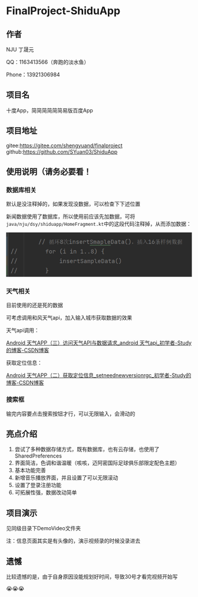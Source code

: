 # FinalProject-ShiduApp

## 作者

NJU 丁晟元

QQ：1163413566（奔跑的淡水鱼）

Phone：13921306984

## 项目名

十度App，简简简简简简易版百度App

## 项目地址

gitee:https://gitee.com/shengyuand/finalproject
github:https://github.com/SYuan03/ShiduApp

## 使用说明（请务必要看！

### 数据库相关

默认是没注释掉的，如果发现没数据，可以检查下下述位置

新闻数据使用了数据库，所以使用前应该先加数据，可将`java/nju/dsy/shiduapp/HomeFragment.kt`中的这段代码注释掉，从而添加数据：

![image-20230731090444436](README/image-20230731090444436.png) 

### 天气相关

目前使用的还是死的数据

可考虑调用和风天气api，加入输入城市获取数据的效果

天气api调用：

[Android 天气APP（三）访问天气API与数据请求_android 天气api_初学者-Study的博客-CSDN博客](https://blog.csdn.net/qq_38436214/article/details/105328657)

获取定位信息：

[Android 天气APP（二）获取定位信息_setneednewversionrgc_初学者-Study的博客-CSDN博客](https://blog.csdn.net/qq_38436214/article/details/105328603)

### 搜索框

输完内容要点击搜索按钮才行，可以无限输入，会滑动的

## 亮点介绍

1. 尝试了多种数据存储方式，既有数据库，也有云存储，也使用了SharedPreferences
2. 界面简洁，色调和谐温暖（咳咳，迈阿密国际足球俱乐部限定配色主题）
3. 基本功能完善
4. 新增音乐播放界面，并且设置了可以无限滚动
5. 设置了登录注册功能
6. 可拓展性强，数据改动简单

## 项目演示

见同级目录下DemoVideo文件夹

注：信息页面其实是有头像的，演示视频录的时候没录进去

## 遗憾

比较遗憾的是，由于自身原因没能规划好时间，导致30号才看完视频开始写

😭😭😭

